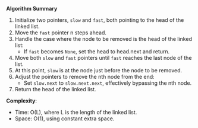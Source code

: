 **Algorithm Summary**
1. Initialize two pointers, `slow` and `fast`, both pointing to the head of the linked list.
2. Move the `fast` pointer n steps ahead.
3. Handle the case where the node to be removed is the head of the linked list:
   - If `fast` becomes `None`, set the head to head.next and return.
4. Move both `slow` and `fast` pointers until `fast` reaches the last node of the list.
5. At this point, `slow` is at the node just before the node to be removed.
6. Adjust the pointers to remove the nth node from the end:
   - Set `slow.next` to `slow.next.next`, effectively bypassing the nth node.
7. Return the head of the linked list.

**Complexity**:
- Time: O(L), where L is the length of the linked list.
- Space: O(1), using constant extra space.
